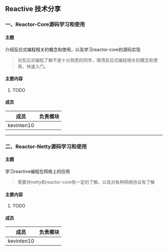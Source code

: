 ## Reactive 技术分享

### 一、Reactor-Core源码学习和使用

#### 主题

介绍反应式编程相关的概念和使用，以及学习reactor-core的源码实现

> 对反应式编程了解不是十分熟悉的同学，理清反应式编程相关的概念和使用，快速入门。

#### 主要内容

1. TODO

#### 成员

|成员|负责模块|
|---|---|
|kevinten10||

---

### 二、Reactor-Netty源码学习和使用

#### 主题

学习reactive编程在网络上的应用

> 需要对netty和reactor-core有一定的了解，以及对各种网络协议有了解 

#### 主要内容

1. TODO

#### 成员

|成员|负责模块|
|---|---|
|kevinten10||
